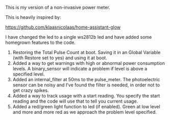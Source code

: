 This is my version of a non-invasive power meter.

This is heavily inspired by:

https://github.com/klaasnicolaas/home-assistant-glow

I have changed the led to a single ws2812b led and have added some homegrown features to the code.

1. Restoring the Total Pulse Count at boot. Saving it in an Global Variable (with Restore set to yes) and using it at boot.
2. Added a way to get warnings with high or abnormal power consumption levels. A binary_sensor will indicate a problem if level is above a specified level.
3. Added an internal_filter at 50ms to the pulse_meter. The photoelectric sensor can be noisy and I've found the filter is needed, in order not to get crazy spikes.
4. Added a way to track usage with a start reading. You specify the start reading and the code will use that to tell you current usage.
5. Added a red/green light function to led (if enabled). Green at low level and more and more red as we approach the problem level specified.
